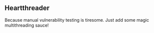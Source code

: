 Heartthreader
-------------

Because manual vulnerability testing is tiresome. Just add some magic multithreading sauce!
